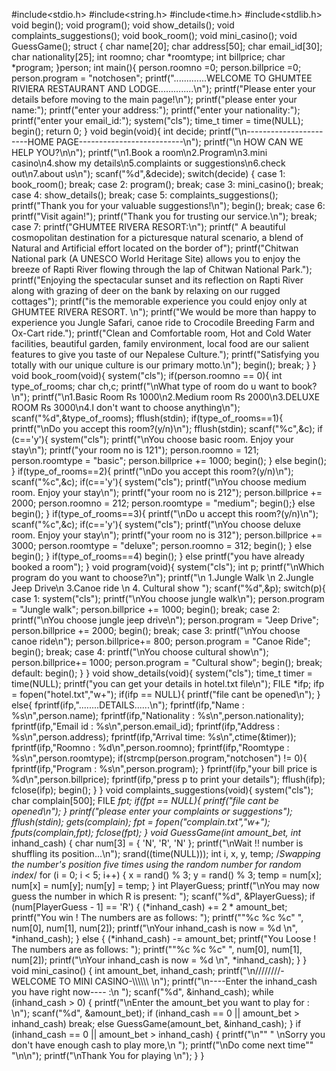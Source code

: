 #include<stdio.h> 
#include<string.h>
#include<time.h>
#include<stdlib.h>
void begin();
void program();
void show_details();
void complaints_suggestions();
void book_room();
void mini_casino();
void GuessGame();
struct { 
 char name[20];
 char address[50];
 char email_id[30];
 char nationality[25];
 int roomno;
 char *roomtype;
 int billprice;
 char *program;
}person;
int main(){
 person.roomno =0;
person.billprice =0;
 person.program = "notchosen";
 printf(".............WELCOME TO GHUMTEE RIVIERA RESTAURANT AND LODGE..............\n");
 printf("Please enter your details before moving to the main page!\n");
 printf("please enter your name:");
 printf("enter your address:");
 printf("enter your nationality:");
 printf("enter your email_id:");
 system("cls");
 time_t timer = time(NULL);
 begin();
 return 0;
 }
void begin(void){
 int decide;
 printf("\n-----------------------HOME PAGE--------------------------\n");
 printf("\n HOW CAN WE HELP YOU?\n\n");
 printf("\n1.Book a room\n2.Program\n3.mini casino\n4.show my details\n5.complaints or suggestions\n6.check out\n7.about us\n");
 scanf("%d",&decide);
 switch(decide)
 {
 case 1:
book_room();
 break;
 case 2:
 program();
 break;
 case 3:
 mini_casino();
 break;
 case 4:
 show_details();
 break;
 case 5:
 complaints_suggestions();
 printf("Thank you for your valuable suggestions!\n");
 begin();
 break;
 case 6:
 printf("Visit again!");
 printf("Thank you for trusting our service.\n");
 break;
 case 7:
 printf("GHUMTEE RIVERA RESORT:\n");
 printf(" A beautiful cosmopolitan destination for a picturesque natural scenario, a blend of Natural and Artificial effort located on the border of");
 printf("Chitwan National park (A UNESCO World Heritage Site) allows you to enjoy the breeze of Rapti River flowing through the lap of Chitwan National Park.");
 printf("Enjoying the spectacular sunset and its reflection on Rapti River along with grazing of deer on the bank by relaxing on our rugged cottages");
 printf("is the memorable experience you could enjoy only at GHUMTEE RIVERA RESORT. \n");
 printf("We would be more than happy to experience you Jungle Safari, canoe ride to Crocodile Breeding Farm and Ox-Cart ride.");
 printf("Clean and Comfortable room, Hot and Cold Water facilities, beautiful garden, family environment, local food are our salient features to give you taste of our Nepalese Culture.");
 printf("Satisfying you totally with our unique culture is our primary motto.\n");
 begin();
 break;
 }
}
void book_room(void){
 system("cls");
 if(person.roomno == 0){
 int type_of_rooms;
 char ch,c;
 printf("\nWhat type of room do u want to book?\n");
 printf("\n1.Basic Room Rs 1000\n2.Medium room Rs 2000\n3.DELUXE ROOM Rs 3000\n4.I 
don't want to choose anything\n");
 scanf("%d",&type_of_rooms);
 fflush(stdin);
 if(type_of_rooms==1){
 printf("\nDo you accept this room?(y/n)\n");
 fflush(stdin);
 scanf("%c",&c);
 if (c=='y'){
 system("cls");
 printf("\nYou choose basic room. Enjoy your stay\n");
printf("your room no is 121");
 person.roomno = 121;
 person.roomtype = "basic";
 person.billprice += 1000;
 begin();
 }
 else
 begin();
 }
 if(type_of_rooms==2){
 printf("\nDo you accept this room?(y/n)\n");
 scanf("%c",&c);
 if(c=='y'){
 system("cls");
 printf("\nYou choose medium room. Enjoy your stay\n");
 printf("your room no is 212");
 person.billprice += 2000;
 person.roomno = 212;
 person.roomtype = "medium";
 begin();}
 else
 begin();
 }
 if(type_of_rooms==3){
 printf("\nDo u accept this room?(y/n)\n");
 scanf("%c",&c);
if(c=='y'){
 system("cls");
 printf("\nYou choose deluxe room. Enjoy your stay\n");
 printf("your room no is 312");
 person.billprice += 3000;
 person.roomtype = "deluxe";
 person.roomno = 312;
 begin();
 }
 else
 begin();
 }
 if(type_of_rooms==4)
 begin();
 }
 else
 printf("you have already booked a room");
}
void program(void){
 system("cls");
 int p;
 printf("\nWhich program do you want to choose?\n");
 printf("\n 1.Jungle Walk \n 2.Jungle Jeep Drive\n 3.Canoe ride \n 4. Cultural show ");
 scanf("%d",&p);
 switch(p){
 case 1:
system("cls");
 printf("\nYou choose jungle walk\n");
 person.program = "Jungle walk";
 person.billprice += 1000;
 begin();
 break;
 case 2:
 printf("\nYou choose jungle jeep drive\n");
 person.program = "Jeep Drive";
 person.billprice += 2000;
 begin();
 break;
 case 3:
 printf("\nYou choose canoe ride\n");
 person.billprice+= 800;
 person.program = "Canoe Ride";
 begin();
 break;
 case 4:
 printf("\nYou choose cultural show\n");
 person.billprice+= 1000;
 person.program = "Cultural show";
 begin();
 break;
 default:
 begin();
}
}
void show_details(void){
 system("cls");
 time_t timer = time(NULL);
 printf("you can get your details in hotel.txt file\n");
 FILE *ifp;
 ifp = fopen("hotel.txt","w+");
 if(ifp == NULL){
 printf("file cant be opened\n");
 }
 else{
 fprintf(ifp,"........DETAILS......\n");
 fprintf(ifp,"Name : %s\n",person.name);
 fprintf(ifp,"Nationality : %s\n",person.nationality);
 fprintf(ifp,"Email id : %s\n",person.email_id);
 fprintf(ifp,"Address : %s\n",person.address);
 fprintf(ifp,"Arrival time: %s\n",ctime(&timer));
 fprintf(ifp,"Roomno : %d\n",person.roomno);
 fprintf(ifp,"Roomtype : %s\n",person.roomtype);
 if(strcmp(person.program,"notchosen") != 0){
 fprintf(ifp,"Program : %s\n",person.program);
 }
 fprintf(ifp,"your bill price is %d\n",person.billprice);
 fprintf(ifp,"press p to print your details");
 fflush(ifp);
fclose(ifp);
 begin();
 }
}
void complaints_suggestions(void){
 system("cls");
 char complain[500];
 FILE *fpt;
 if(fpt == NULL){
 printf("file cant be opened\n");
 }
 printf("please enter your complaints or suggestions");
 fflush(stdin);
 gets(complain);
 fpt = fopen("complain.txt","w+");
 fputs(complain,fpt);
 fclose(fpt);
}
void GuessGame(int amount_bet, int* inhand_cash)
{
char num[3] = { 'N', 'R', 'N' };
printf("\nWait !! number is shuffling its position...\n");
srand((time(NULL)));
int i, x, y, temp;
/*Swapping the number's position five times using
the random number for random index*/
for (i = 0; i < 5; i++) {
x = rand() % 3;
y = rand() % 3;
temp = num[x];
num[x] = num[y];
num[y] = temp;
}
int PlayerGuess;
printf("\nYou may now guess the number in which R is present: ");
scanf("%d", &PlayerGuess);
if (num[PlayerGuess - 1] == 'R') {
(*inhand_cash) += 2 * amount_bet;
printf("You win ! The numbers are as follows: ");
printf("\"%c %c %c\" ", num[0], num[1], num[2]);
printf("\nYour inhand_cash is now = %d \n", *inhand_cash);
}
else {
(*inhand_cash) -= amount_bet;
printf("You Loose ! The numbers are as follows: ");
printf("\"%c %c %c\" ", num[0], num[1], num[2]);
printf("\nYour inhand_cash is now = %d \n", *inhand_cash);
}
}
void mini_casino()
{
int amount_bet, inhand_cash;
printf("\n////////-WELCOME TO MINI CASINO-\\\\\\\\\\\\ \n");
printf("\n----Enter the inhand_cash you have right now---- :\n ");
scanf("%d", &inhand_cash);
while (inhand_cash > 0) {
printf("\nEnter the amount_bet you want to play for : \n");
scanf("%d", &amount_bet);
if (inhand_cash == 0 || amount_bet > inhand_cash)
break;
else
GuessGame(amount_bet, &inhand_cash);
}
if (inhand_cash == 0 || amount_bet > inhand_cash) {
printf("\n\""
" \nSorry you don't have enough cash to play more,\n ");
printf("\nDo come next time\""
"\n\n");
printf("\nThank You for playing \n");
}
}
